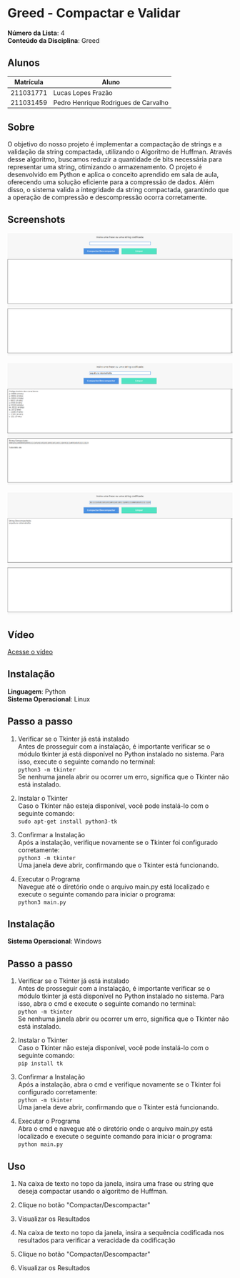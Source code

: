 # Greed - Compactar e Validar

**Número da Lista**: 4<br>
**Conteúdo da Disciplina**: Greed<br>

## Alunos

| Matrícula | Aluno                                |
| --------- | ------------------------------------ |
| 211031771 | Lucas Lopes Frazão                   |
| 211031459 | Pedro Henrique Rodrigues de Carvalho |

## Sobre 

O objetivo do nosso projeto é implementar a compactação de strings e a validação da string compactada, utilizando o Algoritmo de Huffman. Através desse algoritmo, buscamos reduzir a quantidade de bits necessária para representar uma string, otimizando o armazenamento. O projeto é desenvolvido em Python e aplica o conceito aprendido em sala de aula, oferecendo uma solução eficiente para a compressão de dados. Além disso, o sistema valida a integridade da string compactada, garantindo que a operação de compressão e descompressão ocorra corretamente.

## Screenshots

![Screenshoot_1](./assets/screenshot_1.png)

![Screenshoot_2](./assets/screenshot_2.png)

![Screenshoot_3](./assets/screenshot_3.png)

## Vídeo

[Acesse o vídeo](https://youtu.be/x1UZCURrCNI)

## Instalação 
**Linguagem**: Python<br>
**Sistema Operacional**: Linux<br>

## Passo a passo

1. Verificar se o Tkinter já está instalado<br>
Antes de prosseguir com a instalação, é importante verificar se o módulo tkinter já está disponível no Python instalado no sistema. Para isso, execute o seguinte comando no terminal:<br>
`
python3 -m tkinter
`<br>
Se nenhuma janela abrir ou ocorrer um erro, significa que o Tkinter não está instalado.

2. Instalar o Tkinter<br>
Caso o Tkinter não esteja disponível, você pode instalá-lo com o seguinte comando:<br>
`
sudo apt-get install python3-tk
`<br>

3. Confirmar a Instalação<br>
Após a instalação, verifique novamente se o Tkinter foi configurado corretamente:<br>
`
python3 -m tkinter
`<br>
Uma janela deve abrir, confirmando que o Tkinter está funcionando.

4. Executar o Programa<br>
Navegue até o diretório onde o arquivo main.py está localizado e execute o seguinte comando para iniciar o programa:<br>
`
python3 main.py
`<br>

## Instalação 
**Sistema Operacional**: Windows<br>

## Passo a passo

1. Verificar se o Tkinter já está instalado<br>
Antes de prosseguir com a instalação, é importante verificar se o módulo tkinter já está disponível no Python instalado no sistema. Para isso, abra o cmd e execute o seguinte comando no terminal:<br>
`
python -m tkinter
`<br>
Se nenhuma janela abrir ou ocorrer um erro, significa que o Tkinter não está instalado.

2. Instalar o Tkinter<br>
Caso o Tkinter não esteja disponível, você pode instalá-lo com o seguinte comando:<br>
`
pip install tk
`<br>

3. Confirmar a Instalação<br>
Após a instalação, abra o cmd e verifique novamente se o Tkinter foi configurado corretamente:<br>
`
python -m tkinter
`<br>
Uma janela deve abrir, confirmando que o Tkinter está funcionando.

4. Executar o Programa<br>
Abra o cmd e navegue até o diretório onde o arquivo main.py está localizado e execute o seguinte comando para iniciar o programa:<br>
`
python main.py
`<br>

## Uso 
1. Na caixa de texto no topo da janela, insira uma frase ou string que deseja compactar usando o algoritmo de Huffman.

2. Clique no botão "Compactar/Descompactar"

3. Visualizar os Resultados

4. Na caixa de texto no topo da janela, insira a sequência codificada nos resultados para verificar a veracidade da codificação

5. Clique no botão "Compactar/Descompactar"

6. Visualizar os Resultados